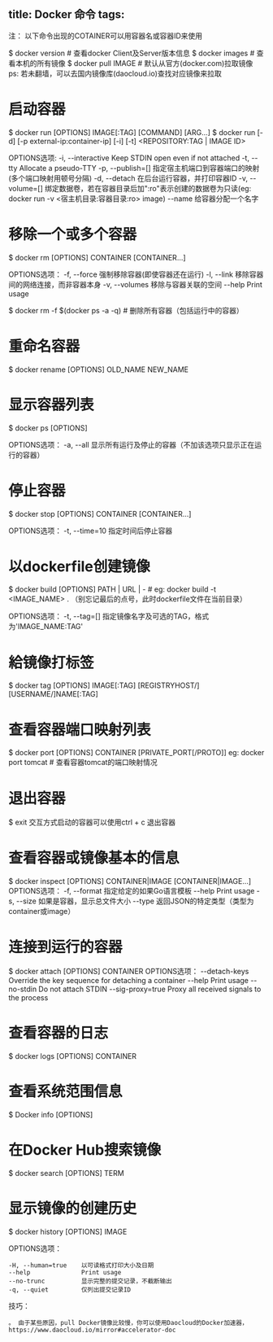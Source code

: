 title: Docker 命令
tags:
---

注： 以下命令出现的COTAINER可以用容器名或容器ID来使用

$ docker version 	# 查看docker Client及Server版本信息
$ docker images 	# 查看本机的所有镜像
$ docker pull IMAGE 	# 默认从官方(docker.com)拉取镜像
ps: 若未翻墙，可以去国内镜像库(daocloud.io)查找对应镜像来拉取

# 启动容器
$ docker run [OPTIONS] IMAGE[:TAG] [COMMAND] [ARG...]
$ docker run  [-d] [-p external-ip:container-ip] [-i] [-t]  <REPOSITORY:TAG | IMAGE ID>

OPTIONS选项:
	-i, --interactive 		Keep STDIN open even if not attached
	-t, --tty               Allocate a pseudo-TTY
	-p, --publish=[]        指定宿主机端口到容器端口的映射(多个端口映射用顿号分隔)
	-d, --detach			在后台运行容器，并打印容器ID
	-v, --volume=[]			绑定数据卷，若在容器目录后加":ro"表示创建的数据卷为只读(eg: docker run -v <宿主机目录:容器目录:ro> image)
	--name					给容器分配一个名字


# 移除一个或多个容器
$ docker rm [OPTIONS] CONTAINER [CONTAINER...]

OPTIONS选项：
	-f, --force 	强制移除容器(即使容器还在运行)
	-l, --link		移除容器间的网络连接，而非容器本身
	-v, --volumes	移除与容器关联的空间
	--help 			Print usage

$ docker rm -f $(docker ps -a -q)   	# 删除所有容器（包括运行中的容器）


# 重命名容器
$ docker rename [OPTIONS] OLD_NAME NEW_NAME

# 显示容器列表
$ docker ps [OPTIONS]

OPTIONS选项：
	-a, --all 		显示所有运行及停止的容器（不加该选项只显示正在运行的容器）


# 停止容器
$ docker stop [OPTIONS] CONTAINER [CONTAINER...]

OPTIONS选项：
	-t, --time=10 	 指定时间后停止容器


# 以dockerfile创建镜像
$ docker build [OPTIONS] PATH | URL | -			# eg: docker build -t <IMAGE_NAME> . （别忘记最后的点号，此时dockerfile文件在当前目录）

OPTIONS选项：
	-t, --tag=[] 	 指定镜像名字及可选的TAG，格式为'IMAGE_NAME:TAG'

# 給镜像打标签
$ docker tag [OPTIONS] IMAGE[:TAG] [REGISTRYHOST/][USERNAME/]NAME[:TAG]


# 查看容器端口映射列表
$ docker port [OPTIONS] CONTAINER [PRIVATE_PORT[/PROTO]]
eg: docker port tomcat		# 查看容器tomcat的端口映射情况

# 退出容器
$ exit 		交互方式启动的容器可以使用ctrl + c 退出容器
 
# 查看容器或镜像基本的信息
$ docker inspect [OPTIONS] CONTAINER|IMAGE [CONTAINER|IMAGE...]
OPTIONS选项：
	-f, --format       指定给定的如果Go语言模板
  	--help             Print usage
  	-s, --size         如果是容器，显示总文件大小
  	--type             返回JSON的特定类型（类型为container或image）

# 连接到运行的容器
$ docker attach [OPTIONS] CONTAINER
OPTIONS选项：
	--detach-keys       Override the key sequence for detaching a container
  	--help              Print usage
  	--no-stdin          Do not attach STDIN
  	--sig-proxy=true    Proxy all received signals to the process

# 查看容器的日志
$ docker logs [OPTIONS] CONTAINER


# 查看系统范围信息
$ Docker info [OPTIONS]

# 在Docker Hub搜索镜像
$ docker search [OPTIONS] TERM


# 显示镜像的创建历史
$ docker history [OPTIONS] IMAGE

OPTIONS选项：

	-H, --human=true    以可读格式打印大小及日期
	--help              Print usage
	--no-trunc          显示完整的提交记录，不截断输出
	-q, --quiet         仅列出提交记录ID


技巧：

	。 由于某些原因，pull Docker镜像比较慢，你可以使用Daocloud的Docker加速器，https://www.daocloud.io/mirror#accelerator-doc

